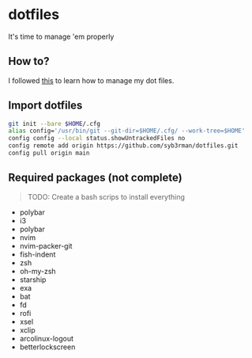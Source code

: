 # dotfiles
It's time to manage 'em properly

## How to?

I followed [this](https://dev.to/nimai/yet-another-guide-on-backing-up-dotfiles-3be6) to learn how to manage my dot files.

## Import dotfiles

```bash
git init --bare $HOME/.cfg
alias config='/usr/bin/git --git-dir=$HOME/.cfg/ --work-tree=$HOME'
config config --local status.showUntrackedFiles no
config remote add origin https://github.com/syb3rman/dotfiles.git
config pull origin main
```

## Required packages (not complete)

> TODO: Create a bash scrips to install everything

* polybar
* i3
* polybar
* nvim
* nvim-packer-git
* fish-indent
* zsh
* oh-my-zsh
* starship
* exa
* bat  
* fd
* rofi
* xsel
* xclip
* arcolinux-logout
* betterlockscreen
